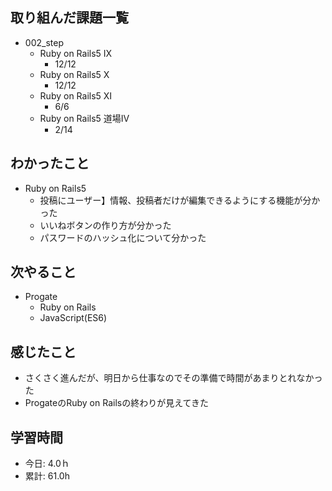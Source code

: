 ## 取り組んだ課題一覧
- 002_step
  - Ruby on Rails5 Ⅸ
    - 12/12
  - Ruby on Rails5 Ⅹ
    - 12/12
  - Ruby on Rails5 Ⅺ
    - 6/6
  - Ruby on Rails5 道場Ⅳ
    - 2/14

## わかったこと
- Ruby on Rails5
  - 投稿にユーザー】情報、投稿者だけが編集できるようにする機能が分かった
  - いいねボタンの作り方が分かった
  - パスワードのハッシュ化について分かった
 
## 次やること
- Progate
  - Ruby on Rails
  - JavaScript(ES6)
    
## 感じたこと
- さくさく進んだが、明日から仕事なのでその準備で時間があまりとれなかった
- ProgateのRuby on Railsの終わりが見えてきた
  
## 学習時間
- 今日: 4.0ｈ
- 累計: 61.0h
